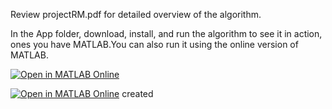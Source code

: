 Review projectRM.pdf for detailed overview of the algorithm.

In the App folder, download, install, and run the algorithm to see it in action, ones you have MATLAB.You can also run it using the online version of MATLAB.

[![Open in MATLAB Online](https://www.mathworks.com/images/responsive/global/open-in-matlab-online.svg)](https://matlab.mathworks.com/open/github/v1?repo=PhilipKone/Gait-Predictive-Analysis-&file=pfyp.mlx)

[![Open in MATLAB Online](https://www.mathworks.com/images/responsive/global/open-in-matlab-online.svg)](https://matlab.mathworks.com/open/github/v1?repo=PhilipKone/Gait-Predictive-Analysis-)
created 
